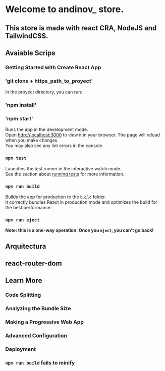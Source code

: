 
# Welcome to andinov_ store.
## This store is made with react CRA, NodeJS and TailwindCSS.


## Avaiable Scrips
### Getting Started with Create React App
### 'git clone + https_path_to_proyect'
In the proyect directory, you can run: 
### 'npm install'
### 'npm start'
Runs the app in the development mode.\
Open [http://localhost:3000](http://localhost:3000) to view it in your browser.
The page will reload when you make changes.\
You may also see any lint errors in the console.

### `npm test`
Launches the test runner in the interactive watch mode.\
See the section about [running tests](https://facebook.github.io/create-react-app/docs/running-tests) for more information.

### `npm run build`
Builds the app for production to the `build` folder.\
It correctly bundles React in production mode and optimizes the build for the best performance.

### `npm run eject`
**Note: this is a one-way operation. Once you `eject`, you can't go back!**

## Arquitectura

## react-router-dom

## Learn More


### Code Splitting



### Analyzing the Bundle Size


### Making a Progressive Web App



### Advanced Configuration



### Deployment



### `npm run build` fails to minify

